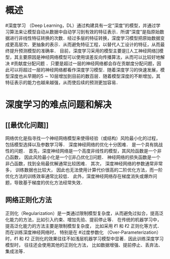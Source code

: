 # 概述
#深度学习 （Deep Learning，DL）通过构建具有一定“深度”的模型，并通过学习算法来让模型自动从数据中自动学习到有效的特征表示．所谓“深度”是指原始数据进行非线性特征转换的次数．经过多层的特征转换，深度学习模型把原始数据变成更高层次、更抽象的表示．从而避免特征工程，以替代人工设计的特征，从而最终提升预测模型的准确率．
目前，深度学习采用的模型主要是[[人工神经网络]]模型，其主要原因是神经网络模型可以使用误差反向传播算法，从而可以比较好地解决 #贡献度分配问题 ．只要是超过一层的神经网络都会存在贡献度分配问题，因此可以将超过一层的神经网络都看作深度学习模型．随着深度学习的快速发展，模型深度也从早期的5 ∼ 10层增加到目前的数百层．随着模型深度的不断增加，其特征表示的能力也越来越强，从而使后续的预测更加容易．
 # 深度学习的难点问题和解决
 
## [[最优化问题]]
网络优化是指寻找一个神经网络模型来使得经验（或结构）风险最小化的过程， 包括模型选择以及参数学习等． 
深度神经网络的优化十分困难． 是一个具有挑战性的问题． 
首先，深度神经网络是一个高度非线性的模型，其风险函数是一个非凸函数， 因此风险最小化是一个[[非凸优化]]问题． 神经网络的损失函数是一个非凸函数，找到全局最优解通常比较困难． 
其次， 深度神经网络的参数通常非常多， 训练数据也比较大， 因此也无法使用计算代价很高的二阶优化方法，而一阶优化方法的训练效率通常比较低． 
此外，深度神经网络存在梯度消失或爆炸问题，导致基于梯度的优化方法经常失效．

## 网络正则化方法
正则化（Regularization）是一类通过限制模型复杂度，从而避免过拟合，提高泛化能力的方法，比如引入约束、增加先验、提前停止等．
在传统的机器学习中， 提高泛化能力的方法主要是限制模型复杂度， 比如采用 ℓ1 和 ℓ2 正则化等方式． 而在训练深度神经网络时， 特别是在 #过度参数化 （Over-Parameterization）时，ℓ1 和 ℓ2 正则化的效果往往不如浅层机器学习模型中显著．因此训练深度学习模型时， 往往还会使用其他的正则化方法， 比如数据增强、提前停止、丢弃法、集成法等．
